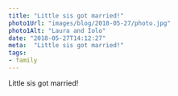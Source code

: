 ```yaml
---
title: "Little sis got married!"
photo1Url: "images/blog/2018-05-27/photo.jpg"
photo1Alt: "Laura and Iolo"
date: "2018-05-27T14:12:27"
meta:  "Little sis got married!"
tags:
- family
---
```

Little sis got married!
